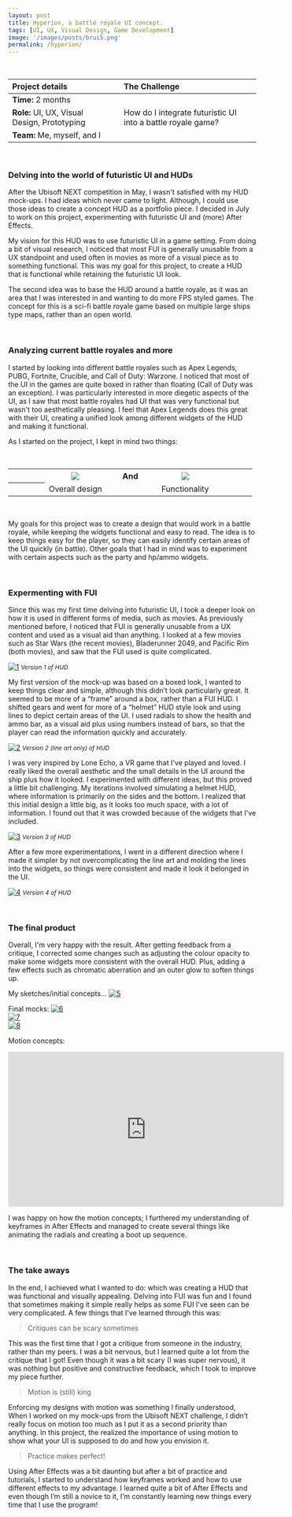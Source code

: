 ```yaml
---
layout: post
title: Hyperion, a battle royale UI concept.
tags: [UI, UX, Visual Design, Game Development]
image: '/images/posts/brui5.png'
permalink: /hyperion/
---
```


<br>

<table>
<colgroup>
<col width="40%" />
<col width="5%" />
<col width="55%" />
</colgroup>
<thead>
<tr align="left">
<th>Project details</th>
<th></th>
<th>The Challenge</th>
</tr>
</thead>
<tbody>
<tr>
<td markdown="span"><b>Time:</b> 2 months</td>
<td></td>
<td rowspan="3">How do I integrate futuristic UI into a battle royale game?</td>
</tr>
<tr>
<td markdown="span"><b>Role:</b> UI, UX, Visual Design, Prototyping</td>
<td></td>
</tr>
<tr>
<td markdown="span"><b>Team:</b> Me, myself, and I</td>
<td></td>
</tr>
</tbody>
</table>

<br>

### Delving into the world of futuristic UI and HUDs

After the Ubisoft NEXT competition in May, I wasn't satisfied with my HUD mock-ups. I had ideas which never came to light. Although, I could use those ideas to create a concept HUD as a portfolio piece. I decided in July to work on this project, experimenting with futuristic UI and (more) After Effects.

My vision for this HUD was to use futuristic UI in a game setting. From doing a bit of visual research, I noticed that most FUI is generally unusable from a UX standpoint and used often in movies as more of a visual piece as to something functional. This was my goal for this project, to create a HUD that is functional while retaining the futuristic UI look.

The second idea was to base the HUD around a battle royale, as it was an area that I was interested in and wanting to do more FPS styled games. The concept for this is a sci-fi battle royale game based on multiple large ships type maps, rather than an open world.

<br>

### Analyzing current battle royales and more

I started by looking into different battle royales such as Apex Legends, PUBG, Fortnite, Crucible, and Call of Duty: Warzone. I noticed that most of the UI in the games are quite boxed in rather than floating (Call of Duty was an exception). I was particularly interested in more diegetic aspects of the UI, as I saw that most battle royales had UI that was very functional but wasn't too aesthetically pleasing. I feel that Apex Legends does this great with their UI, creating a unified look among different widgets of the HUD and making it functional.

As I started on the project, I kept in mind two things:

<br>

<table>
  <colgroup>
<col width="15%" />
<col width="25%" />
<col width="20%" />
<col width="25%" />
<col width="15%" />
</colgroup>
  <tr>
    <th align="center"></th>
    <th align="center"><img src="https://wilsontruong.com/images/posts/ubi10.png"></th>
    <th align="center"><b>And</b></th>
    <th align="center"><img src="https://wilsontruong.com/images/posts/ubi12.png"></th>
    <th align="center"></th>
  </tr>
  <tr>
    <th align="center"></th>
    <td align="center">Overall design</td>
    <td align="center"></td>
    <td align="center">Functionality</td>
    <td align="center"></td>
  </tr>
</table>

<br>     

My goals for this project was to create a design that would work in a battle royale, while keeping the widgets functional and easy to read. The idea is to keep things easy for the player, so they can easily identify certain areas of the UI quickly (in battle). Other goals that I had in mind was to experiment with certain aspects such as the party and hp/ammo widgets.

<br>

### Expermenting with FUI

Since this was my first time delving into futuristic UI, I took a deeper look on how it is used in different forms of media, such as movies. As previously mentioned before, I noticed that FUI is generally unusable from a UX content and used as a visual aid than anything. I looked at a few movies such as Star Wars (the recent movies), Bladerunner 2049, and Pacific Rim (both movies), and saw that the FUI used is quite complicated.

[![1](/images/posts/brui1.png)](https://wilsontruong.com/images/posts/brui1.png)
<i style="font-size:12px;">Version 1 of HUD</i>

My first version of the mock-up was based on a boxed look, I wanted to keep things clear and simple, although this didn’t look particularly great. It seemed to be more of a “frame” around a box, rather than a FUI HUD. I shifted gears and went for more of a “helmet” HUD style look and using lines to depict certain areas of the UI. I used radials to show the health and ammo bar, as a visual aid plus using numbers instead of bars, so that the player can read the information quickly and accurately.

[![2](/images/posts/brui2.png)](https://wilsontruong.com/images/posts/brui2.png)
<i style="font-size:12px;">Version 2 (line art only) of HUD</i>

I was very inspired by Lone Echo, a VR game that I've played and loved. I really liked the overall aesthetic and the small details in the UI around the ship plus how it looked. I experimented with different ideas, but this proved a little bit challenging. My iterations involved simulating a helmet HUD, where information is primarily on the sides and the bottom. I realized that this initial design a little big, as it looks too much space, with a lot of information. I found out that it was crowded because of the widgets that I've included.

[![3](/images/posts/brui3.png)](https://wilsontruong.com/images/posts/brui3.png)
<i style="font-size:12px;">Version 3 of HUD</i>

After a few more experimentations, I went in a different direction where I made it simpler by not overcomplicating the line art and molding the lines into the widgets, so things were consistent and made it look it belonged in the UI.

[![4](/images/posts/brui4.png)](https://wilsontruong.com/images/posts/brui4.png)
<i style="font-size:12px;">Version 4 of HUD</i>

<br>

### The final product

Overall, I'm very happy with the result. After getting feedback from a critique, I corrected some changes such as adjusting the colour opacity to make some widgets more consistent with the overall HUD. Plus, adding a few effects such as chromatic aberration and an outer glow to soften things up. 

My sketches/initial concepts...
[![5](/images/posts/brui8.png)](https://wilsontruong.com/images/posts/brui8.png)

Final mocks:
[![6](/images/posts/brui5.png)](https://wilsontruong.com/images/posts/brui5.png)
<br>
[![7](/images/posts/brui6.png)](https://wilsontruong.com/images/posts/brui6.png)
<br>
[![8](/images/posts/brui7.png)](https://wilsontruong.com/images/posts/brui7.png)

Motion concepts:
<iframe width="560" height="315" src="https://www.youtube.com/embed/HDQtAMnUiFY" frameborder="0" allow="accelerometer; autoplay; encrypted-media; gyroscope; picture-in-picture" allowfullscreen></iframe>

I was happy on how the motion concepts; I furthered my understanding of keyframes in After Effects and managed to create several things like animating the radials and creating a boot up sequence.

<br>

### The take aways

In the end, I achieved what I wanted to do: which was creating a HUD that was functional and visually appealing. Delving into FUI was fun and I found that sometimes making it simple really helps as some FUI I've seen can be very complicated. A few things that I've learned through this was:

> Critiques can be scary sometimes

This was the first time that I got a critique from someone in the industry, rather than my peers. I was a bit nervous, but I learned quite a lot from the critique that I got! Even though it was a bit scary (I was super nervous), it was nothing but positive and constructive feedback, which I took to improve my piece further.

> Motion is (still) king

Enforcing my designs with motion was something I finally understood, When I worked on my mock-ups from the Ubisoft NEXT challenge, I didn’t really focus on motion too much as I put it as a second priority than anything. In this project, the realized the importance of using motion to show what your UI is supposed to do and how you envision it.

> Practice makes perfect!

Using After Effects was a bit daunting but after a bit of practice and tutorials, I started to understand how keyframes worked and how to use different effects to my advantage. I learned quite a bit of After Effects and even though I’m still a novice to it, I’m constantly learning new things every time that I use the program!

<br>
